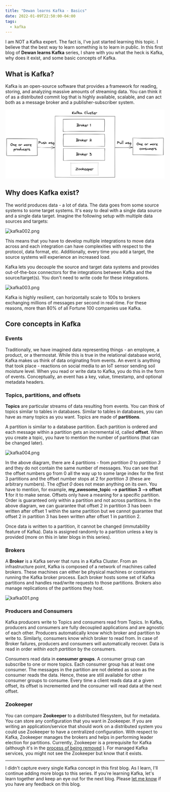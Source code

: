 ```yaml
---
title: "Dewan learns Kafka - Basics"
date: 2022-01-09T22:50:00-04:00
tags:
  - kafka
---
```


I am NOT a Kafka expert. The fact is, I've just started learning this topic. I believe that the best way to learn something is to learn in public. In this first blog of **Dewan learns Kafka** series, I share with you what the heck is Kafka, why does it exist, and some basic concepts of Kafka.

## What is Kafka?

Kafka is an open-source software that provides a framework for reading, storing, and analyzing massive amounts of streaming data. You can think it of as a distributed commit log that is highly available, scalable, and can act both as a message broker and a publisher-subscriber system. 

![What is Kafka](../assets/images/kafka001.png)

## Why does Kafka exist?

The world produces data - a lot of data. The data goes from some source systems to some target systems. It's easy to deal with a single data source and a single data target. Imagine the following setup with multiple data sources and targets:


![kafka002.png](https://cdn.hashnode.com/res/hashnode/image/upload/v1641496362447/2piLDdTFJh.png)

This means that you have to develop multiple integrations to move data across and each integration can have complexities with respect to the protocol, data format, etc. Additionally, every time you add a target, the source systems will experience an increased load.

Kafka lets you decouple the source and target data systems and provides out-of-the-box connectors for the integrations between Kafka and the source/target(s). You don't need to write code for these integrations. 


![kafka003.png](https://cdn.hashnode.com/res/hashnode/image/upload/v1641495774835/7mhRt2vPY.png)

Kafka is highly resilient, can horizontally scale to 100s to brokers exchanging millions of messages per second in real-time. For these reasons, more than 80% of all Fortune 100 companies use Kafka.


## Core concepts in Kafka

### Events

Traditionally, we have imagined data representing things - an employee, a product, or a thermostat. While this is true in the relational database world, Kafka makes us think of data originating from events. An event is anything that took place - reactions on social media to an IoT sensor sending soil moisture level. When you read or write data to Kafka, you do this in the form of events. Conceptually, an event has a key, value, timestamp, and optional metadata headers.

### Topics, partitions, and offsets

**Topics** are particular streams of data resulting from events. You can think of topics similar to tables in databases. Similar to tables in databases, you can have as many topics as you want. Topics are made of **partitions**.

A partition is similar to a database partition. Each partition is ordered and each message within a partition gets an incremental id, called **offset**. When you create a topic, you have to mention the number of partitions (that can be changed later). 


![kafka004.png](https://cdn.hashnode.com/res/hashnode/image/upload/v1641506130103/pLVwILXA8.png)

In the above diagram, there are 4 partitions - from *partition 0* to *partition 3* and they do not contain the same number of messages. You can see that the offset numbers go from 0 all the way up to some large index for the first 3 partitions and the offset number stops at 2 for *partition 3* (these are arbitrary numbers). The *offset 0* does not mean anything on its own. You have to mention, for example, **my_awesome_topic --> partition 3 --> offset 1** for it to make sense. Offsets only have a meaning for a specific partition. Order is guaranteed only within a partition and not across partitions. In the above diagram, we can guarantee that offset 2 in partition 3 has been written after offset 1 within the same partition but we cannot guarantee that offset 2 in partition 3 has been written after offset 1 in partition 2. 

Once data is written to a partition, it cannot be changed (immutability feature of Kafka). Data is assigned randomly to a partition unless a key is provided (more on this in later blogs in this series).

### Brokers

A **Broker** is a Kafka server that runs in a Kafka Cluster. From an infrastructure point, Kafka is composed of a network of machines called brokers. These machines can either be physical machines or containers running the Kafka broker process. Each broker hosts some set of Kafka partitions and handles read/write requests to those partitions. Brokers also manage replications of the partitions they host. 


![kafka001.png](https://cdn.hashnode.com/res/hashnode/image/upload/v1641501062161/CACyuuIdE.png)



### Producers and Consumers

Kafka producers write to Topics and consumers read from Topics. In Kafka, producers and consumers are fully decoupled applications and are agnostic of each other. Producers automatically know which broker and partition to write to. Similarly, consumers know which broker to read from. In case of Broker failures, producers and consumers will automatically recover. Data is read in order *within each partition* by the consumers. 

Consumers read data in **consumer groups**. A consumer group can subscribe to one or more topics. Each consumer group has at least one consumer. The messages in the partition are not deleted as soon as the consumer reads the data. Hence, these are still available for other consumer groups to consume. Every time a client reads data at a given offset, its offset is incremented and the consumer will read data at the next offset.


### Zookeeper

You can compare **Zookeeper** to a distributed filesystem, but for metadata. You can store any configuration that you want in Zookeeper. If you are writing an application/service that should work on a distributed system you could use Zookeeper to have a centralized configuration. With respect to Kafka, Zookeeper manages the brokers and helps in performing leader election for partitions. Currently, Zookeeper is a prerequisite for Kafka (although it's in the  [process of being removed](https://cwiki.apache.org/confluence/display/KAFKA/KIP-500%3A+Replace+ZooKeeper+with+a+Self-Managed+Metadata+Quorum) ). For managed Kafka services, you might not see the Zookeeper but know that it exists.

---

I didn't capture every single Kafka concept in this first blog. As I learn, I'll continue adding more blogs to this series. If you're learning Kafka, let's learn together and keep an eye out for the next blog. Please  [let me know](https://www.linkedin.com/in/diahmed/) if you have any feedback on this blog. 
